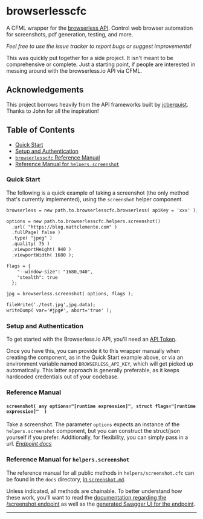 # browserlesscfc

A CFML wrapper for the [browserless API](https://docs.browserless.io/docs/start.html). Control web browser automation for screenshots, pdf generation, testing, and more.

*Feel free to use the issue tracker to report bugs or suggest improvements!*

This was quickly put together for a side project. It isn't meant to be comprehensive or complete. Just a starting point, if people are interested in messing around with the browserless.io API via CFML.

## Acknowledgements

This project borrows heavily from the API frameworks built by [jcberquist](https://github.com/jcberquist). Thanks to John for all the inspiration!

## Table of Contents

- [Quick Start](#quick-start)
- [Setup and Authentication](#setup-and-authentication)
- [`browserlesscfc` Reference Manual](#reference-manual)
- [Reference Manual for `helpers.screenshot`](#reference-manual-for-helpersscreenshot)

### Quick Start

The following is a quick example of taking a screenshot (the only method that's currently implemented), using the `screenshot` helper component.

```cfc
browserless = new path.to.browserlesscfc.browserless( apiKey = 'xxx' );

options = new path.to.browserlesscfc.helpers.screenshot()
  .url( "https://blog.mattclemente.com" )
  .fullPage( false )
  .type( "jpeg" )
  .quality( 75 )
  .viewportHeight( 940 )
  .viewportWidth( 1680 );

flags = {
    "--window-size": "1680,940",
    "stealth": true
  };

jpg = browserless.screenshot( options, flags );

fileWrite('./test.jpg',jpg.data);
writeDump( var='#jpg#', abort='true' );
```

### Setup and Authentication

To get started with the Browserless.io API, you'll need an [API Token](https://docs.browserless.io/docs/token.html).

Once you have this, you can provide it to this wrapper manually when creating the component, as in the Quick Start example above, or via an environment variable named `BROWSERLESS_API_KEY`, which will get picked up automatically. This latter approach is generally preferable, as it keeps hardcoded credentials out of your codebase.

### Reference Manual

#### `screenshot( any options="[runtime expression]", struct flags="[runtime expression]"  )`

Take a screenshot. The parameter `options` expects an instance of the `helpers.screenshot` component, but you can construct the struct/json yourself if you prefer. Additionally, for flexibility, you can simply pass in a url. *[Endpoint docs](https://chrome.browserless.io/docs/#/Browser%20API/post_screenshot)*

### Reference Manual for `helpers.screenshot`

The reference manual for all public methods in `helpers/screenshot.cfc` can be found in the `docs` directory, [in `screenshot.md`](https://github.com/mjclemente/browserlesscfc/blob/main/docs/screenshot.md).

Unless indicated, all methods are chainable. To better understand how these work, you'll want to read the [documentation regarding the /screenshot endpoint](https://docs.browserless.io/docs/screenshot.html) as well as the [generated Swagger UI for the endpoint](https://chrome.browserless.io/docs/#/Browser%20API/post_screenshot).

---
